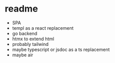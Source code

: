 # readme

- SPA
- templ as a react replacement
- go backend
- htmx to extend html
- probably tailwind
- maybe typescript or jsdoc as a ts replacement
- maybe air
